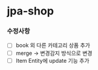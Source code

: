 # jpa-shop

### 수정사항
- [ ] book 외 다른 카테고리 상품 추가<br>
- [ ] merge -> 변경감지 방식으로 변경<br>
- [ ] Item Entity에 update 기능 추가<br>
